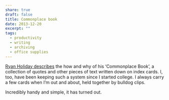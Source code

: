 ```yaml
---
share: true
draft: false
title: Commonplace book
date: 2013-12-20
excerpt: ""
tags:
  - productivity
  - writing
  - archiving
  - office supplies
---
```


[Ryan Holiday describes](http://thoughtcatalog.com/ryan-holiday/2013/08/how-and-why-to-keep-a-commonplace-book/) the how and why of his ‘Commonplace Book’, a collection of quotes and other pieces of text written down on index cards. I, too, have been keeping such a system since I started college. I always carry a few cards when I’m out and about, held together by bulldog clips.

Incredibly handy and simple, it has turned out.